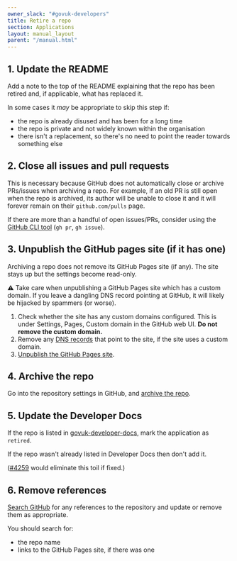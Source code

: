 ```yaml
---
owner_slack: "#govuk-developers"
title: Retire a repo
section: Applications
layout: manual_layout
parent: "/manual.html"
---
```


## 1. Update the README

Add a note to the top of the README explaining that the repo has been retired and, if applicable, what has replaced it.

In some cases it _may_ be appropriate to skip this step if:

- the repo is already disused and has been for a long time
- the repo is private and not widely known within the organisation
- there isn't a replacement, so there's no need to point the reader towards something else

## 2. Close all issues and pull requests

This is necessary because GitHub does not automatically close or archive PRs/issues when archiving a repo. For example, if an old PR is still open when the repo is archived, its author will be unable to close it and it will forever remain on their `github.com/pulls` page.

If there are more than a handful of open issues/PRs, consider using the [GitHub CLI tool](https://cli.github.com/) (`gh pr`, `gh issue`).

## 3. Unpublish the GitHub pages site (if it has one)

Archiving a repo does not remove its GitHub Pages site (if any). The site stays up but the settings become read-only.

⚠️ Take care when unpublishing a GitHub Pages site which has a custom domain. If you leave a dangling DNS record pointing at GitHub, it will likely be hijacked by spammers (or worse).

1. Check whether the site has any custom domains configured. This is under Settings, Pages, Custom domain in the GitHub web UI. **Do not remove the custom domain.**
1. Remove any [DNS records](/manual/dns.html) that point to the site, if the site uses a custom domain.
1. [Unpublish the GitHub Pages site](https://docs.github.com/en/pages/getting-started-with-github-pages/unpublishing-a-github-pages-site).

## 4. Archive the repo

Go into the repository settings in GitHub, and [archive the repo](https://github.com/blog/2460-archiving-repositories).

## 5. Update the Developer Docs

If the repo is listed in [govuk-developer-docs](https://github.com/alphagov/govuk-developer-docs/blob/main/data/repos.yml), mark the application as `retired`.

If the repo wasn't already listed in Developer Docs then don't add it.

([#4259](https://github.com/alphagov/govuk-developer-docs/issues/4259) would eliminate this toil if fixed.)

## 6. Remove references

[Search GitHub](https://github.com/search?q=org%3Aalphagov+panopticon&type=Code) for any references to the repository and update or remove them as appropriate.

You should search for:

- the repo name
- links to the GitHub Pages site, if there was one
